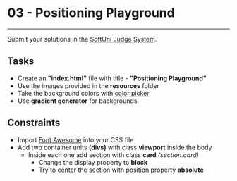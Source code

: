 # 03 - Positioning Playground
------

Submit your solutions in the [SoftUni Judge System](https://judge.softuni.bg/Contests/1237/Position-and-Float).

## Tasks
 * Create an **"index.html"** file with title - **"Positioning Playground"**
 * Use the images provided in the **resources** folder
 * Take the background colors with [color picker](http://annystudio.com/software/colorpicker/)
 * Use **gradient generator** for backgrounds

## Constraints
* Import [Font Awesome](https://fontawesome.com/) into your CSS file
* Add two container units **(divs)** with class **viewport** inside the body
	* Inside each one add section with class **card** *(section.card)*
		* Change the display property to **block**
		* Try to center the section with position property **absolute**